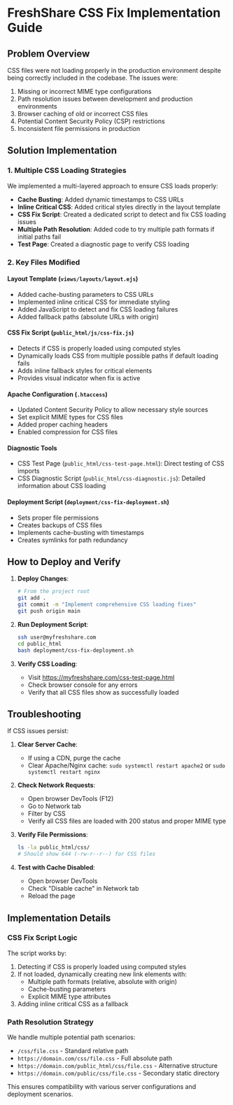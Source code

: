 # FreshShare CSS Fix Implementation Guide

## Problem Overview
CSS files were not loading properly in the production environment despite being correctly included in the codebase. The issues were:

1. Missing or incorrect MIME type configurations
2. Path resolution issues between development and production environments
3. Browser caching of old or incorrect CSS files
4. Potential Content Security Policy (CSP) restrictions
5. Inconsistent file permissions in production

## Solution Implementation

### 1. Multiple CSS Loading Strategies

We implemented a multi-layered approach to ensure CSS loads properly:

- **Cache Busting**: Added dynamic timestamps to CSS URLs
- **Inline Critical CSS**: Added critical styles directly in the layout template
- **CSS Fix Script**: Created a dedicated script to detect and fix CSS loading issues
- **Multiple Path Resolution**: Added code to try multiple path formats if initial paths fail
- **Test Page**: Created a diagnostic page to verify CSS loading

### 2. Key Files Modified

#### Layout Template (`views/layouts/layout.ejs`)
- Added cache-busting parameters to CSS URLs
- Implemented inline critical CSS for immediate styling
- Added JavaScript to detect and fix CSS loading failures
- Added fallback paths (absolute URLs with origin)

#### CSS Fix Script (`public_html/js/css-fix.js`)
- Detects if CSS is properly loaded using computed styles
- Dynamically loads CSS from multiple possible paths if default loading fails
- Adds inline fallback styles for critical elements
- Provides visual indicator when fix is active

#### Apache Configuration (`.htaccess`)
- Updated Content Security Policy to allow necessary style sources
- Set explicit MIME types for CSS files
- Added proper caching headers
- Enabled compression for CSS files

#### Diagnostic Tools
- CSS Test Page (`public_html/css-test-page.html`): Direct testing of CSS imports
- CSS Diagnostic Script (`public_html/css-diagnostic.js`): Detailed information about CSS loading

#### Deployment Script (`deployment/css-fix-deployment.sh`)
- Sets proper file permissions
- Creates backups of CSS files
- Implements cache-busting with timestamps
- Creates symlinks for path redundancy

## How to Deploy and Verify

1. **Deploy Changes**:
   ```bash
   # From the project root
   git add .
   git commit -m "Implement comprehensive CSS loading fixes"
   git push origin main
   ```

2. **Run Deployment Script**:
   ```bash
   ssh user@myfreshshare.com
   cd public_html
   bash deployment/css-fix-deployment.sh
   ```

3. **Verify CSS Loading**:
   - Visit https://myfreshshare.com/css-test-page.html
   - Check browser console for any errors
   - Verify that all CSS files show as successfully loaded

## Troubleshooting

If CSS issues persist:

1. **Clear Server Cache**:
   - If using a CDN, purge the cache
   - Clear Apache/Nginx cache: `sudo systemctl restart apache2` or `sudo systemctl restart nginx`

2. **Check Network Requests**:
   - Open browser DevTools (F12)
   - Go to Network tab
   - Filter by CSS
   - Verify all CSS files are loaded with 200 status and proper MIME type

3. **Verify File Permissions**:
   ```bash
   ls -la public_html/css/
   # Should show 644 (-rw-r--r--) for CSS files
   ```

4. **Test with Cache Disabled**:
   - Open browser DevTools
   - Check "Disable cache" in Network tab
   - Reload the page

## Implementation Details

### CSS Fix Script Logic

The script works by:
1. Detecting if CSS is properly loaded using computed styles
2. If not loaded, dynamically creating new link elements with:
   - Multiple path formats (relative, absolute with origin)
   - Cache-busting parameters
   - Explicit MIME type attributes
3. Adding inline critical CSS as a fallback

### Path Resolution Strategy

We handle multiple potential path scenarios:
- `/css/file.css` - Standard relative path
- `https://domain.com/css/file.css` - Full absolute path
- `https://domain.com/public_html/css/file.css` - Alternative structure
- `https://domain.com/public/css/file.css` - Secondary static directory

This ensures compatibility with various server configurations and deployment scenarios.
